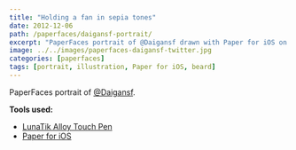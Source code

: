 ```yaml
---
title: "Holding a fan in sepia tones"
date: 2012-12-06
path: /paperfaces/daigansf-portrait/
excerpt: "PaperFaces portrait of @Daigansf drawn with Paper for iOS on an iPad."
image: ../../images/paperfaces-daigansf-twitter.jpg
categories: [paperfaces]
tags: [portrait, illustration, Paper for iOS, beard]
---
```


PaperFaces portrait of [@Daigansf](https://twitter.com/Daigansf).

**Tools used:**

- [LunaTik Alloy Touch Pen](https://www.amazon.com/gp/product/B00821TR7G/ref=as_li_ss_tl?ie=UTF8&tag=mademist-20&linkCode=as2&camp=1789&creative=390957&creativeASIN=B00821TR7G)
- [Paper for iOS](https://paper.bywetransfer.com/)
